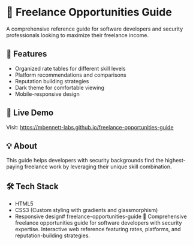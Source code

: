 # 💼 Freelance Opportunities Guide

A comprehensive reference guide for software developers and security professionals looking to maximize their freelance income.

## 🎯 Features
- Organized rate tables for different skill levels
- Platform recommendations and comparisons
- Reputation building strategies
- Dark theme for comfortable viewing
- Mobile-responsive design

## 🚀 Live Demo
Visit: https://mbennett-labs.github.io/freelance-opportunities-guide

## 💡 About
This guide helps developers with security backgrounds find the highest-paying freelance work by leveraging their unique skill combination.

## 🛠️ Tech Stack
- HTML5
- CSS3 (Custom styling with gradients and glassmorphism)
- Responsive design# freelance-opportunities-guide
💼 Comprehensive freelance opportunities guide for software developers with security expertise. Interactive web reference featuring rates, platforms, and reputation-building strategies.
